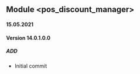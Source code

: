 ## Module <pos_discount_manager>

#### 15.05.2021
#### Version 14.0.1.0.0
##### ADD
- Initial commit



